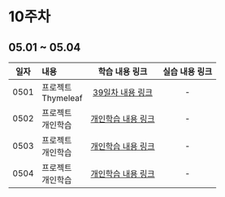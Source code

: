 # 10주차

## 05.01 ~ 05.04

|  일자  | 내용                 |           학습 내용 링크           | 실습 내용 링크 |
|:----:|:-------------------|:----------------------------:|:--------:|
| 0501 | 프로젝트<br/>Thymeleaf | [39일차 내용 링크](./day39/course) |    -     |
| 0502 | 프로젝트<br/>개인학습      |    [개인학습 내용 링크](./day40)     |    -     |
| 0503 | 프로젝트<br/>개인학습      |    [개인학습 내용 링크](./day41)     |    -     |
| 0504 | 프로젝트<br/>개인학습      |    [개인학습 내용 링크](./day42)     |    -     |